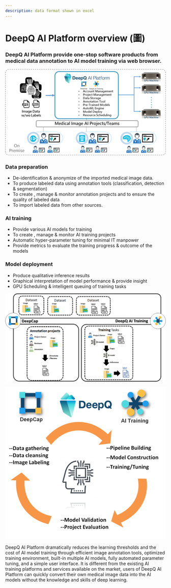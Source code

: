 ```yaml
---
description: data format shown in excel
---
```


# DeepQ AI Platform overview \(圖\)

### DeepQ AI Platform provide one-stop software products from medical data annotation to AI model training via web browser.

![](../.gitbook/assets/image%20%2828%29.png)

### **Data preparation**

*  De-identification & anonymize of the imported medical image data.
*  To produce labeled data using annotation tools \(classification, detection & segmentation\)
*  To create , manage & monitor annotation projects and to ensure the quality of labeled data
* To import labeled data from other sources.

### **AI training**

* Provide various AI models for training
* To create , manage & monitor AI training projects
* Automatic hyper-parameter tuning for minimal IT manpower
*  Provide metrics to evaluate the training progress & outcome of the models

### **Model deployment**

* Produce qualitative inference results
* Graphical interpretation of model performance & provide insight
* GPU Scheduling & intelligent queuing of training tasks

![](../.gitbook/assets/image%20%28139%29.png)



![](../.gitbook/assets/image%20%2866%29.png)

DeepQ AI Platform dramatically reduces the learning thresholds and the cost of AI model training through efficient image annotation tools, optimized training environment, built-in multiple AI models, fully automated parameter tuning, and a simple user interface. It is different from the existing AI training platforms and services available on the market, users of DeepQ AI Platform can quickly convert their own medical image data into the AI models without the knowledge and skills of deep learning.

### 

